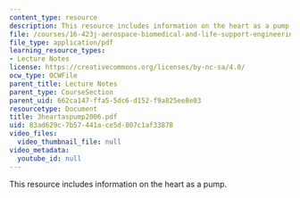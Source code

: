 ```yaml
---
content_type: resource
description: This resource includes information on the heart as a pump.
file: /courses/16-423j-aerospace-biomedical-and-life-support-engineering-spring-2006/83ad629c7b57441ace5d807c1af33878_3heartaspump2006.pdf
file_type: application/pdf
learning_resource_types:
- Lecture Notes
license: https://creativecommons.org/licenses/by-nc-sa/4.0/
ocw_type: OCWFile
parent_title: Lecture Notes
parent_type: CourseSection
parent_uid: 662ca147-ffa5-5dc6-d152-f9a825ee8e03
resourcetype: Document
title: 3heartaspump2006.pdf
uid: 83ad629c-7b57-441a-ce5d-807c1af33878
video_files:
  video_thumbnail_file: null
video_metadata:
  youtube_id: null
---
```

This resource includes information on the heart as a pump.